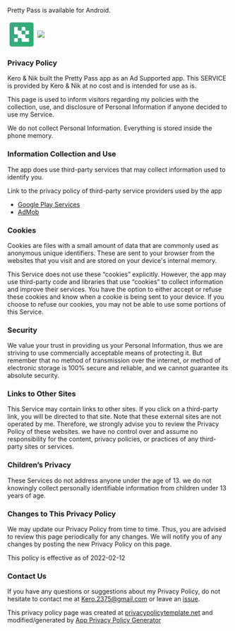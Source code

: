 Pretty Pass is available for Android.

<img align='center' height='64' src='./img/icon.svg'/>
<a href='https://play.google.com/store/apps/details?id=com.kern.prettypass'><img align='center' height='55' src='https://upload.wikimedia.org/wikipedia/commons/7/78/Google_Play_Store_badge_EN.svg'></a>

### Privacy Policy

Kero & Nik built the Pretty Pass app as an Ad Supported app. This SERVICE is provided by Kero & Nik at no cost and is intended for use as is.

This page is used to inform visitors regarding my policies with the collection, use, and disclosure of Personal Information if anyone decided to use my Service.

We do not collect Personal Information. Everything is stored inside the phone memory.

### Information Collection and Use

The app does use third-party services that may collect information used to identify you.

Link to the privacy policy of third-party service providers used by the app

*   [Google Play Services](https://www.google.com/policies/privacy/)
*   [AdMob](https://support.google.com/admob/answer/6128543?hl=en)

### Cookies

Cookies are files with a small amount of data that are commonly used as anonymous unique identifiers. These are sent to your browser from the websites that you visit and are stored on your device's internal memory.

This Service does not use these “cookies” explicitly. However, the app may use third-party code and libraries that use “cookies” to collect information and improve their services. You have the option to either accept or refuse these cookies and know when a cookie is being sent to your device. If you choose to refuse our cookies, you may not be able to use some portions of this Service.

### Security

We value your trust in providing us your Personal Information, thus we are striving to use commercially acceptable means of protecting it. But remember that no method of transmission over the internet, or method of electronic storage is 100% secure and reliable, and we cannot guarantee its absolute security.

### Links to Other Sites

This Service may contain links to other sites. If you click on a third-party link, you will be directed to that site. Note that these external sites are not operated by me. Therefore, we strongly advise you to review the Privacy Policy of these websites. we have no control over and assume no responsibility for the content, privacy policies, or practices of any third-party sites or services.

### Children’s Privacy

These Services do not address anyone under the age of 13. we do not knowingly collect personally identifiable information from children under 13 years of age.

### Changes to This Privacy Policy

We may update our Privacy Policy from time to time. Thus, you are advised to review this page periodically for any changes. We will notify you of any changes by posting the new Privacy Policy on this page.

This policy is effective as of 2022-02-12

### Contact Us

If you have any questions or suggestions about my Privacy Policy, do not hesitate to contact me at [Kero.2375@gmail.com](mailto:kero.2375@gmail.com) or leave an [issue](https://github.com/Kero2375/pretty-pass-pub/issues).

This privacy policy page was created at [privacypolicytemplate.net](https://privacypolicytemplate.net) and modified/generated by [App Privacy Policy Generator](https://app-privacy-policy-generator.nisrulz.com/)
